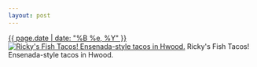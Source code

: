 ```yaml
---
layout: post
---
```


<p>
  <time><a href="/315">{{ page.date | date: "%B %e, %Y" }}</a></time>
  <a href="/315"><img src="{{ site.assets_url }}/315-640.jpg" srcset="{{ site.assets_url }}/315-1280.jpg 1280w, {{ site.assets_url }}/315-960.jpg 960w, {{ site.assets_url }}/315-640.jpg 640w, {{ site.assets_url }}/315-320.jpg 320w" sizes="(min-width: 700px) 50vw, calc(100vw - 2rem)" alt="Ricky&#x27;s Fish Tacos! Ensenada-style tacos in Hwood." /></a>
  <span>Ricky&#x27;s Fish Tacos! Ensenada-style tacos in Hwood.</span>
</p>
